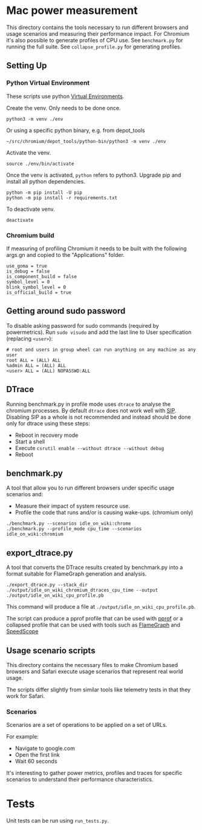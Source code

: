 # Mac power measurement

This directory contains the tools necessary to run different browsers and usage scenarios and measuring their
performance impact. For Chromium it's also possible to generate profiles of CPU use. See `benchmark.py` for
running the full suite. See `collapse_profile.py` for generating profiles.


## Setting Up

### Python Virtual Environment
These scripts use python [Virtual Environments](https://docs.python.org/3/tutorial/venv.html).

Create the venv. Only needs to be done once.
```
python3 -m venv ./env
```
Or using a specific python binary, e.g. from depot_tools
```
~/src/chromium/depot_tools/python-bin/python3 -m venv ./env
```
Activate the venv.
```
source ./env/bin/activate
```
Once the venv is activated, `python` refers to python3.
Upgrade pip and install all python dependencies.
```
python -m pip install -U pip
python -m pip install -r requirements.txt
```

To deactivate venv.
```
deactivate
```

### Chromium build

If measuring of profiling Chromium it needs to be built with the following args.gn and copied to the "Applications" folder.

    use_goma = true
    is_debug = false
    is_component_build = false
    symbol_level = 0
    blink_symbol_level = 0
    is_official_build = true

## Getting around sudo password

To disable asking password for sudo commands (required by powermetrics).
Run `sudo visudo` and add the last line to User specification (replacing `<user>`):
```
# root and users in group wheel can run anything on any machine as any user
root ALL = (ALL) ALL
%admin ALL = (ALL) ALL
<user> ALL = (ALL) NOPASSWD:ALL
```

## DTrace

Running benchmark.py in profile mode uses `dtrace` to analyse the chromium processes. By default `dtrace` does not work well with [SIP](https://support.apple.com/en-us/HT204899). Disabling SIP as a whole is not recommended and instead should be done only for dtrace using these steps:

* Reboot in recovery mode
* Start a shell
* Execute `csrutil enable --without dtrace --without debug`
* Reboot

## benchmark.py

A tool that allow you to run different browsers under specific usage scenarios and:

* Measure their impact of system resource use.
* Profile the code that runs and/or is causing wake-ups. (chromium only)

```
./benchmark.py --scenarios idle_on_wiki:chrome
./benchmark.py --profile_mode cpu_time --scenarios idle_on_wiki:chromium
```

## export_dtrace.py

A tool that converts the DTrace results created by benchmark.py into a format
suitable for FlameGraph generation and analysis.

```
./export_dtrace.py --stack_dir ./output/idle_on_wiki_chromium_dtraces_cpu_time --output ./output/idle_on_wiki_cpu_profile.pb
```

This command will produce a file at `./output/idle_on_wiki_cpu_profile.pb`.

The script can produce a pprof profile that can be used with
[pprof](https://github.com/google/pprof) or a collapsed profile that can be used
with tools such as [FlameGraph](https://github.com/brendangregg/FlameGraph) and
[SpeedScope](https://www.speedscope.app/)

## Usage scenario scripts

This directory contains the necessary files to make Chromium based browsers and Safari
execute usage scenarios that represent real world usage.

The scripts differ slightly from similar tools like telemetry tests in that they work for Safari.

### Scenarios
Scenarios are a set of operations to be applied on a set of URLs.

For example:
* Navigate to google.com
* Open the first link
* Wait 60 seconds

It's interesting to gather power metrics, profiles and traces for specific
scenarios to understand their performance characteristics.

# Tests

Unit tests can be run using `run_tests.py`.
